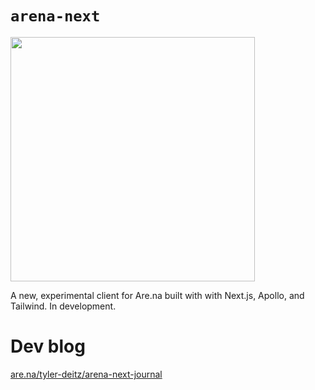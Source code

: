 # `arena-next`

<img width="391" src="https://user-images.githubusercontent.com/4934193/101717665-9700ad80-3a54-11eb-978e-82209f4af189.gif" />

A new, experimental client for Are.na built with with Next.js, Apollo, and Tailwind. In development.

# Dev blog

[are.na/tyler-deitz/arena-next-journal](https://www.are.na/tyler-deitz/arena-next-journal)

